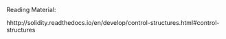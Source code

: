 Reading Material:

hhttp://solidity.readthedocs.io/en/develop/control-structures.html#control-structures


